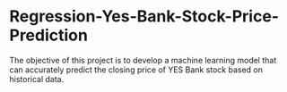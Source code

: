 # Regression-Yes-Bank-Stock-Price-Prediction
The objective of this project is to develop a machine learning model that can accurately predict the closing price of YES Bank stock based on historical data.
